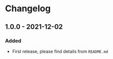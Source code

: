 # Changelog

## 1.0.0 - 2021-12-02

### Added
- First release, please find details from `README.md`
